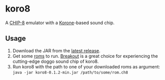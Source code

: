 # koro8
A [CHIP-8](https://en.wikipedia.org/wiki/CHIP-8) emulator with
a [Korone](https://twitter.com/KoroneNoises/)-based sound chip.

## Usage
1. Download the JAR from the [latest release](https://github.com/foxolotl/koro8/releases/latest).
2. Get some [roms](https://github.com/loktar00/chip8/tree/master/roms) to run.
    [Breakout](https://github.com/loktar00/chip8/raw/master/roms/Breakout%20%5BCarmelo%20Cortez%2C%201979%5D.ch8)
    is a great choice for experiencing the cutting-edge doggo sound chip of koro8.
3. Run koro8 with the path to one of your downloaded roms as argument: `java -jar koro8-0.1.2-min.jar /path/to/some/rom.ch8`

